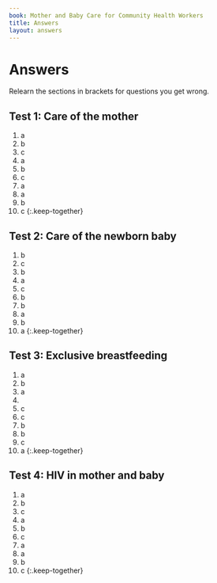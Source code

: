 ```yaml
---
book: Mother and Baby Care for Community Health Workers
title: Answers
layout: answers
---
```


# Answers

Relearn the sections in brackets for questions you get wrong.

## Test 1: Care of the mother

1.	a
2.	b
3.	c
4.	a
5.	b
6.	c
7.	a
8.	a
9.	b
10.	c
{:.keep-together}

## Test 2: Care of the newborn baby

1.	b
2.	c
3.	b
4.	a
5.	c
6.	b
7.	b
8.	a
9.	b
10.	a
{:.keep-together}

## Test 3: Exclusive breastfeeding

1.	a
2.	b
3.	a
4.	
5.	c
6.	c
7.	b
8.	b
9.	c
10.	a
{:.keep-together}

## Test 4: HIV in mother and baby

1.	a
2.	b
3.	c
4.	a
5.	b
6.	c
7.	a
8.	a
9.	b
10.	c
{:.keep-together}
